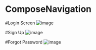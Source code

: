 # ComposeNavigation

#Login Screen
![image](https://github.com/SaiyedMustaq/ComposeNavigation/assets/47636709/df2a1c0a-884d-47df-ba6c-3a1d789cdadf)

#Sign Up
![image](https://github.com/SaiyedMustaq/ComposeNavigation/assets/47636709/855a8d91-d6e4-4c11-8766-764d704faa2a)

#Forgot Password
![image](https://github.com/SaiyedMustaq/ComposeNavigation/assets/47636709/317fc9b1-fd93-48b5-9370-9115b94e33ca)

